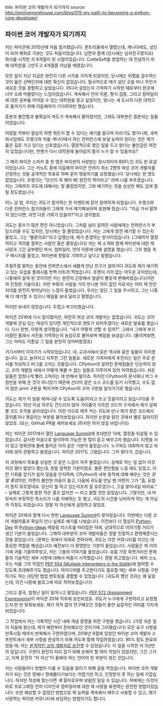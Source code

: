 title: 파이썬 코어 개발자가 되기까지
source: http://emilyemorehouse.com/blog/015-my-path-to-becoming-a-python-core-developer/

## 파이썬 코어 개발자가 되기까지

저는 파이콘에 2015년에 처음 참가했습니다. 몬트리올에서 열렸는데, 캐나다에도, 성인이 되어 해외로 가보는 것도 처음이었습니다. 남편과 함께 (당시에는 남자친구였지요) 회사를 시작한 지 6개월이 된 시점이었습니다. CuttleSoft를 창업하는 데 전념하기 위해 대학원을 그만두고 4개월쯤 지났을 때였습니다.

모든 일이 지난 지금은 완전히 다른 시각을 가지게 되었지만, 당시에는 위험을 감수하는 것이 옳은 선택인지에 대한 확신이 없었습니다. 필사적으로 제가 살던 곳을 떠나 무언가 새로운 것을 경험하고 싶었습니다. 어디서 살았는지 기억하기 시작한 때로부터 한곳에 너무 오래 머물렀다는 느낌이었습니다. 계속해서 언어 이론, 형식 검증, 그리고 컴파일러에 대한 공부를 이어갈 수 있는 대학원을 찾고 싶었지만, 빛나는 새 도시의 다른 대학으로 옮겨가기 위해 이듬해까지 기다려야만 했습니다.

흥분과 불안함과 불확실의 파도가 계속해서 몰아쳤지만, 그래도 대부분은 흥분되는 일들이었습니다.

어렸을 적부터 열심히 하면 뭐든지 할 수 있다는 얘기를 들으며 자라기도 했거니와, 새싹 회사임에도 프랭크와 저를 *캐나다*에서 하는 컨퍼런스에 보낼 능력이 된다는 것은 제가 옳은 길로 가고 있다는 신호였습니다. 열정적으로 했던 일을 두고 왔다는 불안감은 여전히 있었습니다만, 언젠가 다시 대학원에 돌아갈지 말지 누가 알 수 있을까요?

그 해의 파이콘 스피커 중 한 명은 파이썬의 사랑받는 창시자이자 BDFL인 귀도 반 로섬이었습니다. 그는 키노트 중에 이듬해의 파이콘 전까지 최소 2명의 여성 코어 개발자를 선정하는 것을 공개적인 목표로 하며 같이 행동하기를 요청했습니다. 당시에는 한 명도 없었습니다. 프랭크는 “당신이 꼭 해야 해! 완전히 딱이라고” 라며 나를 부추겼습니다. 저는 그때까지 귀도에 대해서는 잘 몰랐었지만, 그와 얘기하는 것을 상상만 해도 겁에 질릴 정도였습니다.

어느 날 밤, 우리는 귀도가 참석하는 한 이벤트에 같이 참여하게 되었습니다. 프랭크와 다른 컨퍼런스 참가자들이 그에게 가서 얘기해보라며 응원해 줬습니다. “지금 가서 말하지 않는다면, 과연 다른 기회가 있을까?”라고 생각했죠.

귀도는 말수가 많은 편은 아니었습니다. 그처럼 널리 알려진 사람에게는 컨퍼런스가 부담스러울 수도 있지만, 당시에는 잘 몰랐었습니다. 저는 그에게 잠깐 얘기할 수 있는지 물었고, 그는 “물론이죠!”라고 답했는데, 제가 존경하는 방식이었습니다. (그때까지 열정적이고 격려를 잘하는 사람인 줄은 몰랐습니다) 저는 제 소개와 함께 파이썬에 대한 제 사랑과 그간 공부했던 파서, 컴파일러, 언어 이론에 대해 설명을 했습니다. 그의 행동 촉구 메시지를 들었고, 파이썬에 정말로 기여하고 싶다고 말했습니다.

주절주절 말하는 동안에 컨퍼런스에서 새롭게 만난 친구가 걸아가다 귀도와 제가 얘기하고 있는 모습을 플래시를 번쩍 터트려 찍었습니다. 조명이 거의 없는 어두운 곳이었는데, 나중에야 알게 된 것이지만 저는 완전히 긴장해서 얼굴이 빨갛게 변해버렸습니다(저만의 진정한 기술이죠). 이런 부류의 사람을 거의 만나본 적이 없던 저로서는 이미 제 안전지대를 완전히 벗어났다는 느낌이 들었습니다. 우리는 일단 그 일을 무시하고, 그는 나중에 더 얘기할 수 있으니 메일을 보내 달라고 말했습니다.

하지만 보내지 않았습니다. 두렵고 부끄러웠습니다.

파이콘 2016에 다시 참석했지만, 여전히 여성 코어 개발자는 없었습니다. 귀도는 코어 개발에 관심 있는 여성이 있다면 개인적으로 멘토가 되어주겠다는 새로운 발표를 했습니다. 다시 한번, 이렇게 생각했습니다. “내가 어떻게 *안*할 수 있어?”. 그래서 그에게 부끄러웠던 플래시 사진을 기억하는지 농담으로 물어보며 메일을 보냈습니다. (돌이켜보면, 그는 아마도 이튿날 그 일을 완전히 잊어버렸겠죠)

거기서부터 이야기가 시작되었습니다. 네, 교과서에서 읽은 역사와 같은 일들이 이어졌습니다. 길고, 늘어지고 지루한 그런 일들요. 새로운 기여자에게 추천되는 일은 주로 문서를 작성하고 버그를 고치는 것들입니다. CPython의 알려진 문제점들은 단순하지 않고, 코어 개발팀 내에서 어떻게 해볼 수 없는 일들로 이루어져 있어 어려웠습니다. 쉬운 일들은 엄청나게 빨리 고쳐지는 데 반해서 말이죠. 하지만 CPython의 문서화나 버그 수정만을 위해 온 것이 아니었기 때문에 산더미 같은 소스 코드를 읽기 시작했고, 수도 없이 많은 print 구문을 찍어가며 CPython의 코어 구현을 알아가기로 했습니다.

귀도는 제가 이 일을 헤쳐나갈 수 있도록 도움(이라고 쓰고 웃음이라고 읽습니다)을 주었습니다. 15년 이상 아무도 건드리지 않아 거미줄이 가득한 코드의 구석에서 제가 살펴볼 코드 조각을 골라냈습니다. 이런 식으로 매주 저는 귀도와 만나 제가 찾은 코드에서 흥미롭거나 헷갈리는 부분을 물어보았습니다. 하지만 논문을 읽던 것에서 별로 달라지진 않았죠. (또는, GitHub PR을 세어보세요 (하지만 하지 않길 바랍니다))

저는 파이콘 2017에서 열린 [Language Summit](https://lwn.net/Articles/723251/)에 초대받은 덕에, 열정을 되살릴 수 있었습니다. 감사한 마음으로 참석하여 가능한 한 많이 듣고 배우고자 했습니다. 티켓을 사지 않고 영화관에 몰래 들어온 아이 같은 기분이 들었습니다. 누구와도 대화하지 않고 자리에 앉아 관찰하고 들었습니다. 파이콘 2017도 그랬습니다. 그저 왔다가, 갔습니다.

이 과정에서 목표를 상실한 것 같은 느낌이 자주 들었습니다. 실제로 하는 일 없이 이것저것 했다 말았다 했는데, 정말 끔찍한 기분이었죠. 물론 편안함을 느낄 때도 있었고, 이런 기회를 얻기가 쉽지 않음을 인지하며, CPython의 내부 동작에 대해 배우는 것은 *정말 좋았*지만, 어쩐지 불안한 마음이 들고, 다음에 귀도를 만날 땐 어쩐지 그가 “흠, 요점이 뭔지 모르겠네요. 당신이 뭘 하고 있는지조차 잘 모르겠으니, 그걸 찾아내길 바라요.” – 실제로 그렇게 말한 적은 결코 없지만 — 라고 말할 것만 같았습니다. 그렇지만, 내 머릿속의 부정적인 목소리가 나를 지배하는 듯 했고, 귀도의 시간을 낭비하게 하는 게 아닐까 걱정도 되었습니다. 정말 저 자신에게 실망하고 말았죠.

파이콘 2018과 함께 다시 한번 [Language Summit](https://lwn.net/Articles/754152/)이 찾아왔습니다. 이번에는 다른 코어 개발자들과 확실히 만나 실제로 얘기를 나눴습니다. 이전보다 더 열심히 [Python-Dev](https://mail.python.org/mailman/listinfo/python-dev) 와 [Python-Ideas](https://mail.python.org/mailman/listinfo/python-ideas) 메일링 리스트를 따라잡은 덕에, 상대적으로 이야기할 거리가 생긴 기분이 들었습니다. 그제야 대부분의 코어 개발자들은 정말 친절하고 환영해준다는 것을 알았습니다. (문화는 위에서 아래로 전파되며, 귀도는 이런 커뮤니티를 이끄는 데 중요한 역할을 해냈습니다) 예전보다 더 환영받는 기분이 들었습니다. 사람들은 제 이야기에 귀를 기울여주었고, 저는 그들의 이야기를 들었습니다. 요즘 가장 화젯거리인 문제들의 기술적인 세부 사항에 대해서 떠들기 시작했습니다. 정말 최고였습니다. 에릭 스노우는 저를 그의 작업인 [PEP 554 (Multiple Interpreters in the Stdlib)](https://www.python.org/dev/peps/pep-0554/)에 참여할 수 있도록 초대해주기도 했습니다. 아이디어를 주고받다가도 필요할 때는 세부 사항을 구현하기도 하는 대단한 협업 멘토링을 경험할 수 있었습니다. (귀도와 했던 것과는 꽤 달랐는데, 이건 나중에 블로그에 따로 적어보겠습니다)

그리고 결국, 엄청난 일이 일어나고 말았습니다. [PEP 572 (Assignment Expressions)](https://www.python.org/dev/peps/pep-0572/)이 파이콘 2018 직후에 승인되었죠. 귀도가 누구에게 구현하라고 요청했는지 한 번 맞춰보세요. 제가 목적 없이 연구해오던 것들이 돌연 실질적인 의미를 가지게 되었습니다.

그 작업에서 저는 기록적인 시간 내에 개념 증명을 위한 구현을 했습니다. (가장 쉬운 일이 처음에 왔는데, 제가 예전부터 준비해오던 것이기에 그러했습니다) 모든 요구 사항을 만족시킬 때까지 반복해서 구현하였으며, 2018년 9월에 있었던 파이썬 코어 개발자 스프린트에서 세부 사항을 완성하기 위해 귀도와 함께 작업하였습니다. 95% 정도 완료되었을 때, 저는 [본격적인 코어 개발자로 승진](https://mail.python.org/pipermail/python-committers/2018-September/006059.html)할 수 있었습니다. 이 일을 시작한 지 3년만의 일입니다. 구현이 완전히 자리 잡기 위해 손봐야 할 여러 작업이 있었지만, 그건 그거고, 이제 온전히 “저 자신”이 돌봐야 하는 언어의 한 부분이 생긴 것입니다.

저는 사람들마다 방법이 다를 수 있음을 알리기 위해 글을 적었습니다. 파이썬 코어 개발자가 되는 것은 영예나 명예롭다기보다는 어렵기만 하고, 인정받지 못 하는 일에 가깝습니다. 하지만  적성에 맞는다면 *꽤* 흥미로우며 보람찬 일일 수 있습니다. 저에게는 이것이 바로 프로그래밍 언어 디자인과 컴파일러에 대한 제 사랑을 표현하는 완전한 방법이었습니다. 또한 예상할 수 없었던 방법으로 제 능력을 계속해서 배우고 사용할 수 있고, 제가 사랑하는 파이썬 커뮤니티에 보답하는 방법이기도 합니다.
